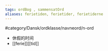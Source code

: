 ```yaml
---
tags: ordBog , sammensatOrd
aliases: ferietiden, ferietider, ferietiderne
---
```


#category/Dansk/ordklasse/navneord/n-ord
- 休假的时间
- [[ferie]][[tid]]